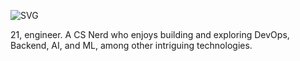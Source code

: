 ![SVG](https://readme-typing-svg.herokuapp.com?font=poppins&weight=500&size=45&pause=1200&color=FABD2F&center=true&vCenter=true&width=1100&height=100&lines=++Hello+World+%F0%9F%91%8B%F0%9F%8F%BC%2C+I'm+Jagjeevan+Here!++;++AI+-+ML+and+Backend+Engineer++;++Building+Robust+AI+-+Powered+Systems++)


21, engineer. A CS Nerd who enjoys building and exploring DevOps, Backend, AI, and ML, among other intriguing technologies.
